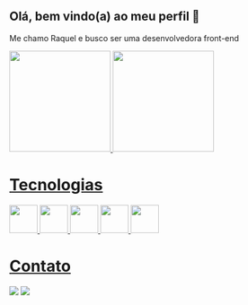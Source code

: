 ## Olá, bem vindo(a) ao meu perfil 👋
Me chamo Raquel e busco ser uma desenvolvedora front-end

<div>
<a href="https://github.com/raquelgarciaa">
<img loading="lazy" height="180em" src="https://github-readme-stats.vercel.app/api/top-langs/?username=raquelgarciaa&layout=compact&langs_count=7&theme=dracula"/>
<img loading="lazy" height="180em" src="https://github-readme-stats.vercel.app/api?username=raquelgarciaa&show_icons=true&theme=dracula&include_all_commits=true&count_private=true"/>
</div>
  
# Tecnologias 
<div >

<img height="50" src="https://cdn.jsdelivr.net/gh/devicons/devicon@latest/icons/html5/html5-original.svg" />
<img height="50" src="https://cdn.jsdelivr.net/gh/devicons/devicon@latest/icons/css3/css3-original.svg" />
<img height="50" src="https://cdn.jsdelivr.net/gh/devicons/devicon@latest/icons/javascript/javascript-original.svg" />
<img height="50" src="https://cdn.jsdelivr.net/gh/devicons/devicon@latest/icons/typescript/typescript-original.svg" />
<img height="50" src="https://cdn.jsdelivr.net/gh/devicons/devicon@latest/icons/react/react-original.svg" />
</div>

# Contato
<div>
<a href = "mailto:contato@raquelgarciaa"><img loading="lazy" src="https://img.shields.io/badge/Gmail-D14836?style=for-the-badge&logo=gmail&logoColor=white" target="_blank"></a>
<a href="https://www.linkedin.com/in/seu-usuário-linkedln-aqui" target="_blank"><img loading="lazy" src="https://img.shields.io/badge/-LinkedIn-%230077B5?style=for-the-badge&logo=linkedin&logoColor=white" target="_blank"></a> 
</div>





<!--
**raquelgarciaa/raquelgarciaa** is a ✨ _special_ ✨ repository because its `README.md` (this file) appears on your GitHub profile.

Here are some ideas to get you started:

- 🔭 I’m currently working on ...
- 🌱 I’m currently learning ...
- 👯 I’m looking to collaborate on ...
- 🤔 I’m looking for help with ...
- 💬 Ask me about ...
- 📫 How to reach me: ...
- 😄 Pronouns: ...
- ⚡ Fun fact: ...
-->
